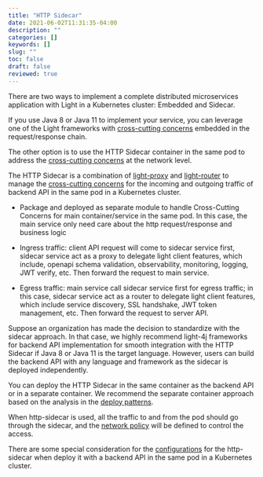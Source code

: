 ```yaml
---
title: "HTTP Sidecar"
date: 2021-06-02T11:31:35-04:00
description: ""
categories: []
keywords: []
slug: ""
toc: false
draft: false
reviewed: true
---
```


There are two ways to implement a complete distributed microservices application with Light in a Kubernetes cluster: Embedded and Sidecar. 

If you use Java 8 or Java 11 to implement your service, you can leverage one of the Light frameworks with [cross-cutting concerns][] embedded in the request/response chain. 

The other option is to use the HTTP Sidecar container in the same pod to address the [cross-cutting concerns][] at the network level. 

The HTTP Sidecar is a combination of [light-proxy](/service/proxy/) and [light-router](/service/router/) to manage the [cross-cutting concerns](/concern/) for the incoming and outgoing traffic of backend API in the same pod in a Kubernetes cluster.

- Package and deployed as separate module to handle Cross-Cutting Concerns for main container/service in the same pod. In this case, the main service only need care about the http request/response and business logic

- Ingress traffic: client API request will come to sidecar service first, sidecar service act as a proxy to delegate light client features, which include, openapi schema validation, observability, monitoring, logging, JWT verify, etc. Then forward the request to main service.

- Egress traffic: main service call sidecar service first for egress traffic; in this case, sidecar service act as a router to delegate light client features, which include service discovery, SSL handshake, JWT token management, etc. Then forward the request to server API.

Suppose an organization has made the decision to standardize with the sidecar approach. In that case, we highly recommend light-4j frameworks for backend API implementation for smooth integration with the HTTP Sidecar if Java 8 or Java 11 is the target language. However, users can build the backend API with any language and framework as the sidecar is deployed independently. 

You can deploy the HTTP Sidecar in the same container as the backend API or in a separate container. We recommend the separate container approach based on the analysis in the [deploy patterns](/service/mesh/http/deploy-patterns/). 

When http-sidecar is used, all the traffic to and from the pod should go through the sidecar, and the [network policy][] will be defined to control the access. 

There are some special consideration for the [configurations](/service/mesh/http/k8s-config/) for the http-sidecar when deploy it with a backend API in the same pod in a Kubernetes cluster. 

[cross-cutting concerns]: /concern/
[network policy]: /service/mesh/http/network-policy/
